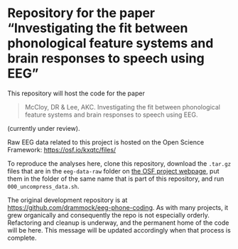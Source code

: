 # Repository for the paper “Investigating the fit between phonological feature systems and brain responses to speech using EEG”

This repository will host the code for the paper

> McCloy, DR & Lee, AKC. Investigating the fit between phonological feature
systems and brain responses to speech using EEG.

(currently under review).

Raw EEG data related to this project is hosted on the Open Science Framework:
https://osf.io/kxqtc/files/


To reproduce the analyses here, clone this repository, download the `.tar.gz`
files that are in the `eeg-data-raw` folder on
[the OSF project webpage](https://osf.io/kxqtc/files/), put them in the folder
of the same name that is part of this repository, and run
`000_uncompress_data.sh`.

The original development repository is at
https://github.com/drammock/eeg-phone-coding. As with many projects, it grew
organically and consequently the repo is not especially orderly. Refactoring
and cleanup is underway, and the permanent home of the code will be here.
This message will be updated accordingly when that process is complete.
